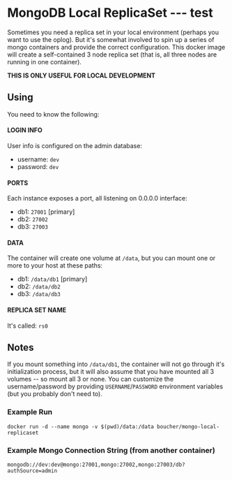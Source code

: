 # MongoDB Local ReplicaSet --- test

Sometimes you need a replica set in your local environment (perhaps you want to use the oplog). But it's somewhat involved to spin up a series of mongo containers and provide the correct configuration. This docker image will create a self-contained 3 node replica set (that is, all three nodes are running in one container).

**THIS IS ONLY USEFUL FOR LOCAL DEVELOPMENT**

## Using

You need to know the following:

#### LOGIN INFO

User info is configured on the admin database:

  - username: `dev`
  - password: `dev`

#### PORTS
Each instance exposes a port, all listening on 0.0.0.0 interface:

  - db1: `27001` [primary]
  - db2: `27002`
  - db3: `27003`

#### DATA
The container will create one volume at `/data`, but you can mount one or more to your host at these paths:

  - db1: `/data/db1` [primary]
  - db2: `/data/db2`
  - db3: `/data/db3`

#### REPLICA SET NAME
It's called: `rs0`

## Notes

If you mount something into `/data/db1`, the container will not go through it's initialization process, but it will also assume that you have mounted all 3 volumes -- so mount all 3 or none. You can customize the username/password by providing `USERNAME`/`PASSWORD` environment variables (but you probably don't need to).

### Example Run

    docker run -d --name mongo -v $(pwd)/data:/data boucher/mongo-local-replicaset

### Example Mongo Connection String (from another container)

    mongodb://dev:dev@mongo:27001,mongo:27002,mongo:27003/db?authSource=admin
